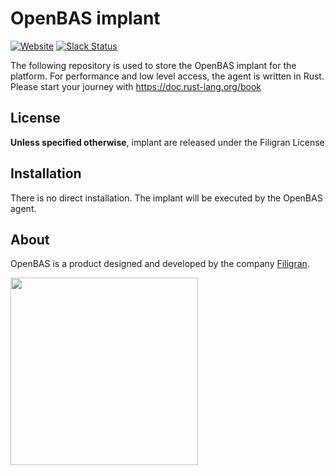 # OpenBAS implant

[![Website](https://img.shields.io/badge/website-openbas.io-blue.svg)](https://openbas.io)
[![Slack Status](https://img.shields.io/badge/slack-3K%2B%20members-4A154B)](https://community.filigran.io)

The following repository is used to store the OpenBAS implant for the platform.
For performance and low level access, the agent is written in Rust. Please start your journey with https://doc.rust-lang.org/book

## License

**Unless specified otherwise**, implant are released under the Filigran License

## Installation

There is no direct installation. The implant will be executed by the OpenBAS agent.

## About

OpenBAS is a product designed and developed by the company [Filigran](https://filigran.io).

<a href="https://filigran.io" alt="Filigran"><img src="https://github.com/OpenCTI-Platform/opencti/raw/master/.github/img/logo_filigran.png" width="300" /></a>